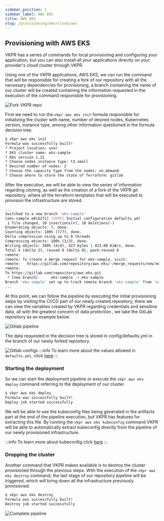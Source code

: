 ```yaml
---
sidebar_position: 1
sidebar_label: AWS EKS
title: AWS EKS
slug: /provisioning/dev/cloud/aws
---
```


## Provisioning with AWS EKS

VKPR has a series of commands for local provisioning and configuring your application, but you can also install all your applications directly on your provider's cloud cluster through VKPR.

Using one of the VKPR applications, AWS EKS, we can run the command that will be responsible for creating a fork of our repository with all the necessary dependencies for provisioning, a branch containing the name of our cluster will be created containing the information requested in the execution of the command responsible for provisioning.

![Fork VKPR repo](/img/cloud-dev/fork-repo.png)

First we need to run the `vkpr aws eks init` formula responsible for initializing the cluster with name, number of desired nodes, Kubernetes version, instance type, among other information questioned in the formula decision tree.

```sh
$ vkpr aws eks init
Formula was successfully built!
? Project location: user
? EKS cluster name: eks-sample
? K8s version 1.21
? Choose nodes instance type: t3.small
? Desired number of nodes: 2
? Choose the capacity type from the nodes: on_demand
? Choose where to store the state of Terraform: gitlab
```

After the execution, we will be able to view the series of information regarding cloning, as well as the creation of a fork of the VKPR git repository, where all the terraform templates that will be executed to provision the infrastructure are stored.

```sh
...
Switched to a new branch 'eks-sample'
[eks-sample e8cb271] [VKPR] Initial configuration defaults.yml
 1 file changed, 10 insertions(+), 10 deletions(-)
Enumerating objects: 7, done.
Counting objects: 100% (7/7), done.
Delta compression using up to 8 threads
Compressing objects: 100% (3/3), done.
Writing objects: 100% (4/4), 423 bytes | 423.00 KiB/s, done.
Total 4 (delta 2), reused 0 (delta 0), pack-reused 0
remote: 
remote: To create a merge request for eks-sample, visit:
remote:   https://gitlab.com/repository/aws-eks/-/merge_requests/new?merge_request%5Bsource_branch%5D=eks-sample
remote: 
To https://gitlab.com/repository/aws-eks.git
 * [new branch]      eks-sample -> eks-sample
Branch 'eks-sample' set up to track remote branch 'eks-sample' from 'origin'.
...
```

At this point, we can follow the pipeline by executing the initial provisioning steps by visiting the CI/CD part of our newly created repository, there we can view the variables created by VKPR regarding credentials and sensitive data, all with the greatest concern of data protection , we take the GitLab repository as an example below.

![Gitlab pipeline](/img/cloud-dev/initial-step-pipeline.png)

The data requested in the decision tree is stored in config/defaults.yml in the branch of our newly forked repository.

![Gitlab configs](/img/cloud-dev/configs-defaults.png)
:::info
To learn more about the values ​​allowed in `defaults.yml`, click [here](https://gitlab.com/vkpr/terraform-aws-eks)
:::

### Starting the deployment

So we can start the deployment pipeline or execute the `vkpr aws eks deploy` command referring to the deployment of our cluster.

```sh
$ vkpr aws eks deploy
Formula was successfully built!
Deploy job started successfully
```

We will be able to see the kubeconfig files being generated in the artifacts part at the end of the pipeline execution, but VKPR has features for extracting this file. By running the `vkpr aws eks kubeconfig` command VKPR will be able to automatically extract kubeconfig directly from the pipeline of our newly provisioned infrastructure.

:::info
To learn more about kubeconfig click [here](https://kubernetes.io/docs/concepts/configuration/organize-cluster-access-kubeconfig/)
:::

### Dropping the cluster

Another command that VKPR makes available is to destroy the cluster provisioned through the previous steps. With the execution of the `vkpr aws eks destroy` command, the last stage of our repository pipeline will be triggered, which will bring down all the infrastructure previously provisioned.

```sh
$ vkpr aws eks destroy
Formula was successfully built!
Destroy job started successfully
```

![Complete pipeline](/img/cloud-dev/pipeline-deploy.png)
